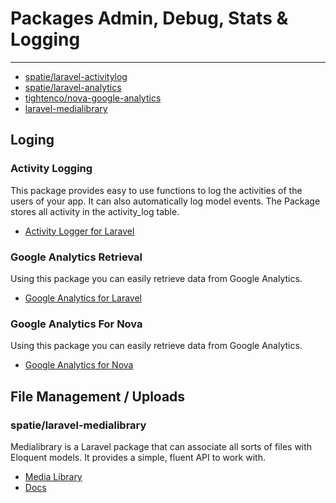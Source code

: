 # Packages Admin, Debug, Stats & Logging 

---

- [spatie/laravel-activitylog](#activity-log)
- [spatie/laravel-analytics](#google-analytics)
- [tightenco/nova-google-analytics](#nova-google-analytics)
- [laravel-medialibrary](#laravel-medialibrary)


## Loging

<a name="activity-log"></a>
### Activity Logging
This package provides easy to use functions to log the activities of the users of your app. It can also automatically log model events. The Package stores all activity in the activity_log table.

- [Activity Logger for Laravel](https://github.com/spatie/laravel-activitylog)


<a name="google-analytics"></a>
### Google Analytics Retrieval
Using this package you can easily retrieve data from Google Analytics.

- [Google Analytics for Laravel](https://github.com/spatie/laravel-analytics)

<a name="nova-google-analytics"></a>
### Google Analytics For Nova
Using this package you can easily retrieve data from Google Analytics.

- [Google Analytics for Nova](https://github.com/tightenco/nova-google-analytics)


## File Management / Uploads

<a name="laravel-medialibrary"></a>
### spatie/laravel-medialibrary
Medialibrary is a Laravel package that can associate all sorts of files with Eloquent models. It provides a simple, fluent API to work with.
- [Media Library](https://github.com/spatie/laravel-medialibrary)
- [Docs](https://docs.spatie.be/laravel-medialibrary/)


